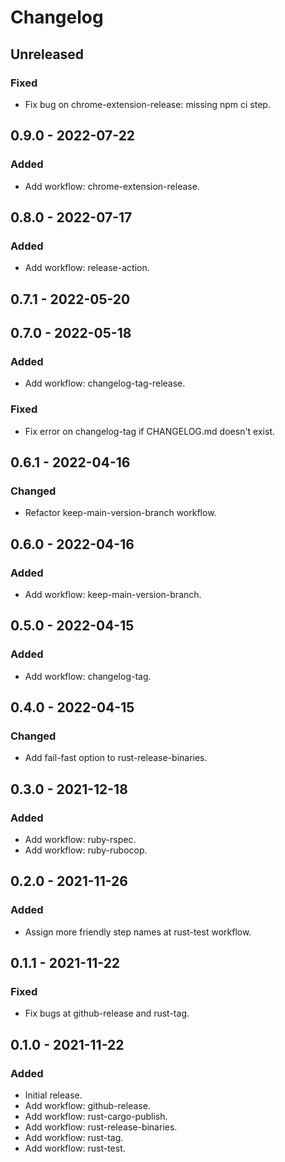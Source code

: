 # Changelog

## Unreleased

### Fixed

- Fix bug on chrome-extension-release: missing npm ci step.

## 0.9.0 - 2022-07-22

### Added

- Add workflow: chrome-extension-release.

## 0.8.0 - 2022-07-17

### Added

- Add workflow: release-action.

## 0.7.1 - 2022-05-20

## 0.7.0 - 2022-05-18

### Added

- Add workflow: changelog-tag-release.

### Fixed

- Fix error on changelog-tag if CHANGELOG.md doesn't exist.

## 0.6.1 - 2022-04-16

### Changed

- Refactor keep-main-version-branch workflow.

## 0.6.0 - 2022-04-16

### Added

- Add workflow: keep-main-version-branch.

## 0.5.0 - 2022-04-15

### Added

- Add workflow: changelog-tag.

## 0.4.0 - 2022-04-15

### Changed

- Add fail-fast option to rust-release-binaries.

## 0.3.0 - 2021-12-18

### Added

- Add workflow: ruby-rspec.
- Add workflow: ruby-rubocop.

## 0.2.0 - 2021-11-26

### Added

- Assign more friendly step names at rust-test workflow.

## 0.1.1 - 2021-11-22

### Fixed

- Fix bugs at github-release and rust-tag.

## 0.1.0 - 2021-11-22

### Added

- Initial release.
- Add workflow: github-release.
- Add workflow: rust-cargo-publish.
- Add workflow: rust-release-binaries.
- Add workflow: rust-tag.
- Add workflow: rust-test.

